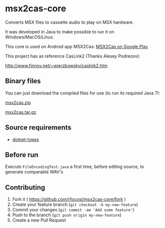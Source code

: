 # msx2cas-core
Converts MSX files to cassette audio to play on MSX hardware.

It was developed in Java to make possible to run it on Windows/MacOS/Linux.

This core is used on Android app MSX2Cas:
[MSX2Cas on Google Play](https://play.google.com/store/apps/details?id=br.com.dod.msx2cas)

This project has as reference CasLink2 (Thanks Alexey Podrezov):

http://www.finnov.net/~wierzbowsky/caslink2.htm

## Binary files

You can just download the compiled files for use (to run its required Java 7):

[msx2cas.zip](msx2cas.zip)

[msx2cas.tar.gz](msx2cas.tar.gz)

## Source requirements

- [dotnet-types](https://github.com/rfocosi/dotnet-types)

## Before run

Execute `FileEncodingTest.java` a first time, before editing source, to generate comparable WAV's

## Contributing

1. Fork it ( https://github.com/rfocosi/msx2cas-core/fork )
2. Create your feature branch (`git checkout -b my-new-feature`)
3. Commit your changes (`git commit -am 'Add some feature'`)
4. Push to the branch (`git push origin my-new-feature`)
5. Create a new Pull Request
